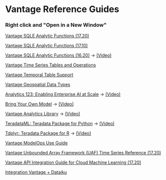 # Vantage Reference Guides

### Right click and "Open in a New Window"

[Vantage SQLE Analytic Functions (17.20)](https://docs.teradata.com/r/Teradata-VantageTM-Analytics-Database-Analytic-Functions-17.20/Introduction-to-Analytics-Database-Analytic-Functions)



[Vantage SQLE Analytic Functions (17.10)](https://docs.teradata.com/r/Teradata-VantageTM-Advanced-SQL-Engine-Analytic-Functions/July-2021/Introduction-to-Teradata-Vantage)



[Vantage SQLE Analytic Functions (16.20)](https://docs.teradata.com/r/Teradata-VantageTM-NewSQL-Engine-Analytic-Functions/July-2019/Introduction-to-Teradata-Vantage-NewSQL-Engine-Analytic-Functions)
-> [(Video)](https://www.youtube.com/watch?v=aUfjkOlQrLs)



[Vantage Time Series Tables and Operations](https://docs.teradata.com/r/Enterprise_IntelliFlex_VMware/Time-Series-Tables-and-Operations)



[Vantage Temporal Table Support](https://docs.teradata.com/r/Enterprise_IntelliFlex_VMware/Temporal-Table-Support)



[Vantage Geospatial Data Types](https://docs.teradata.com/r/Geospatial-Data-Types/July-2021)



[Analytics 123: Enabling Enterprise AI at Scale](https://assets.teradata.com/resourceCenter/downloads/WhitePapers/Analytics-123-Enabling-Enterprise-AI-at-Scale-MD006623.pdf)
-> [(Video)](https://www.youtube.com/watch?v=-UKK_KRGt9I)



[Bring Your Own Model](https://docs.teradata.com/r/Enterprise_IntelliFlex_Lake_VMware/Teradata-VantageTM-Bring-Your-Own-Model-User-Guide)
-> [(Video)](https://www.youtube.com/watch?v=grq37uW0pxM)



[Vantage Analytics Library](https://docs.teradata.com/r/Enterprise_IntelliFlex_Lake_VMware/Vantage-Analytics-Library-User-Guide/Descriptive-Statistics)
-> [(Video)](https://www.youtube.com/watch?v=qxNw6sM0amg)



[TeradataML: Teradata Package for Python](https://docs.teradata.com/r/Enterprise/Teradata-Package-for-Python-Function-Reference-17.20)
-> [(Video)](https://www.youtube.com/watch?v=YK_x4y52ffc)



[Tdplyr: Teradata Package for R](https://docs.teradata.com/r/Teradata-Package-for-R-Function-Reference)
-> [(Video)](https://www.youtube.com/watch?v=gPrUzlsFIJI)



[Vantage ModelOps Use Guide](https://docs.teradata.com/r/Enterprise_VMware_IntelliFlex/Teradata-VantageTM-ModelOps-User-Guide)



[Vantage Unbounded Array Framework (UAF) Time Series Reference (17.20)](https://docs.teradata.com/r/Teradata-VantageTM-Unbounded-Array-Framework-Time-Series-Reference/Unbounded-Array-Framework)



[Vantage API Integration Guide for Cloud Machine Learning (17.20)](https://docs.teradata.com/r/Teradata-VantageTM-API-Integration-Guide-for-Cloud-Machine-Learning/April-2022/Teradata-API-Integration-Project)



[Integration Vantage + Dataiku](https://www.dataiku.com/product/plugins/teradata/)
